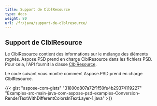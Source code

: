 ```yaml
---
title: Support de ClblResource
type: docs
weight: 80
url: /fr/java/support-de-clblresource/
---
```


## **Support de ClblResource**
Le ClblResource contient des informations sur le mélange des éléments rognés. Aspose.PSD prend en charge ClblResource dans les fichiers PSD. Pour cela, l'API fournit la classe [ClblResource](https://reference.aspose.com/java/psd/com.aspose.psd.fileformats.psd.layers.layerresources/ClblResource).

Le code suivant vous montre comment Aspose.PSD prend en charge ClblResource.

{{< gist "aspose-com-gists" "31800d807a72f1f50fe4b29374119227" "Examples-src-main-java-com-aspose-psd-examples-Conversion-RenderTextWithDifferentColorsInTextLayer-1.java" >}}
